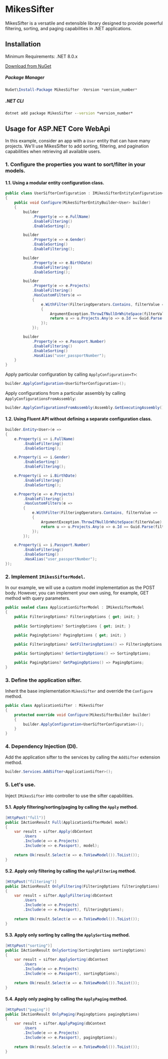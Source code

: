 # MikesSifter

MikesSifter is a versatile and extensible library designed to provide powerful filtering, sorting, and paging capabilities in .NET applications.

## Installation

Minimum Requirements: .NET 8.0.x

[Download from NuGet](https://www.nuget.org/packages/MikesSifter/)

##### Package Manager

```powershell
NuGet\Install-Package MikesSifter -Version *version_number*
```

##### .NET CLI

```cmd
dotnet add package MikesSifter --version *version_number*
```

## Usage for ASP.NET Core WebApi

In this example, consider an app with a `User` entity that can have many projects. We'll use MikesSifter to add sorting, filtering, and pagination capabilities when retrieving all available users.

### 1. Configure the properties you want to sort/filter in your models.

#### 1.1. Using a modular entity configuration class.

```csharp
public class UserSifterConfiguration : IMikesSifterEntityConfiguration<User>
{
    public void Configure(MikesSifterEntityBuilder<User> builder)
    {
        builder
            .Property(e => e.FullName)
            .EnableFiltering()
            .EnableSorting();

        builder
            .Property(e => e.Gender)
            .EnableSorting()
            .EnableFiltering();

        builder
            .Property(e => e.BirthDate)
            .EnableFiltering()
            .EnableSorting();

        builder
            .Property(e => e.Projects)
            .EnableFiltering()
            .HasCustomFilters(e =>
            {
                e.WithFilter(FilteringOperators.Contains, filterValue =>
                {
                    ArgumentException.ThrowIfNullOrWhiteSpace(filterValue);
                    return u => u.Projects.Any(o => o.Id == Guid.Parse(filterValue));
                });
            });

        builder
            .Property(e => e.Passport.Number)
            .EnableFiltering()
            .EnableSorting()
            .HasAlias("user_passportNumber");
    }
}
```

Apply particular configuration by calling `ApplyConfiguration<T>`:

```csharp
builder.ApplyConfiguration<UserSifterConfiguration>();
```

Apply configurations from a particular assembly by calling `ApplyConfigurationsFromAssembly`:

```csharp
builder.ApplyConfigurationsFromAssembly(Assembly.GetExecutingAssembly());
```

#### 1.2. Using Fluent API without defining a separate configuration class.

```csharp
builder.Entity<User>(e =>
{
    e.Property(i => i.FullName)
        .EnableFiltering()
        .EnableSorting();

    e.Property(i => i.Gender)
        .EnableSorting()
        .EnableFiltering();

    e.Property(i => i.BirthDate)
        .EnableFiltering()
        .EnableSorting();

    e.Property(e => e.Projects)
        .EnableFiltering()
        .HasCustomFilters(e =>
        {
            e.WithFilter(FilteringOperators.Contains, filterValue =>
            {
                ArgumentException.ThrowIfNullOrWhiteSpace(filterValue);
                return u => u.Projects.Any(o => o.Id == Guid.Parse(filterValue));
            });
        });

    e.Property(i => i.Passport.Number)
        .EnableFiltering()
        .EnableSorting()
        .HasAlias("user_passportNumber");
});
```

### 2. Implement `IMikesSifterModel`.

In our example, we will use a custom model implementation as the POST body. However, you can implement your own using, for example, GET method with query parameters.

```csharp
public sealed class ApplicationSifterModel : IMikesSifterModel
{
    public FilteringOptions? FilteringOptions { get; init; }
    
    public SortingOptions? SortingOptions { get; init; }
    
    public PagingOptions? PagingOptions { get; init; }

    public FilteringOptions? GetFilteringOptions() => FilteringOptions;

    public SortingOptions? GetSortingOptions() => SortingOptions;

    public PagingOptions? GetPagingOptions() => PagingOptions;
}
```

### 3. Define the application sifter.

Inherit the base implementation `MikesSifter` and override the `Configure` method.

```csharp
public class ApplicationSifter : MikesSifter
{
    protected override void Configure(MikesSifterBuilder builder)
    {
        builder.ApplyConfiguration<UserSifterConfiguration>();
    }
}
```

### 4. Dependency Injection (DI).

Add the application sifter to the services by calling the `AddSifter` extension method.

```csharp
builder.Services.AddSifter<ApplicationSifter>();
```

### 5. Let's use.

Inject `IMikesSifter` into controller to use the sifter capabilities.

#### 5.1. Apply filtering/sorting/paging by calling the `Apply` method.

```csharp
[HttpPost("full")]
public IActionResult Full(ApplicationSifterModel model)
{
    var result = sifter.Apply(dbContext
        .Users
        .Include(e => e.Projects)
        .Include(e => e.Passport), model);
    
    return Ok(result.Select(e => e.ToViewModel()).ToList());
}
```

#### 5.2. Apply only filtering by calling the `ApplyFiltering` method.

```csharp
[HttpPost("filtering")]
public IActionResult OnlyFiltering(FilteringOptions filteringOptions)
{
    var result = sifter.ApplyFiltering(dbContext
        .Users
        .Include(e => e.Projects)
        .Include(e => e.Passport), filteringOptions);
    
    return Ok(result.Select(e => e.ToViewModel()).ToList());
}
```

#### 5.3. Apply only sorting by calling the `ApplySorting` method.

```csharp
[HttpPost("sorting")]
public IActionResult OnlySorting(SortingOptions sortingOptions)
{
    var result = sifter.ApplySorting(dbContext
        .Users
        .Include(e => e.Projects)
        .Include(e => e.Passport), sortingOptions);
    
    return Ok(result.Select(e => e.ToViewModel()).ToList());
}
```

#### 5.4. Apply only paging by calling the `ApplyPaging` method.

```csharp
[HttpPost("paging")]
public IActionResult OnlyPaging(PagingOptions pagingOptions)
{
    var result = sifter.ApplyPaging(dbContext
        .Users
        .Include(e => e.Projects)
        .Include(e => e.Passport), pagingOptions);
    
    return Ok(result.Select(e => e.ToViewModel()).ToList());
}
```